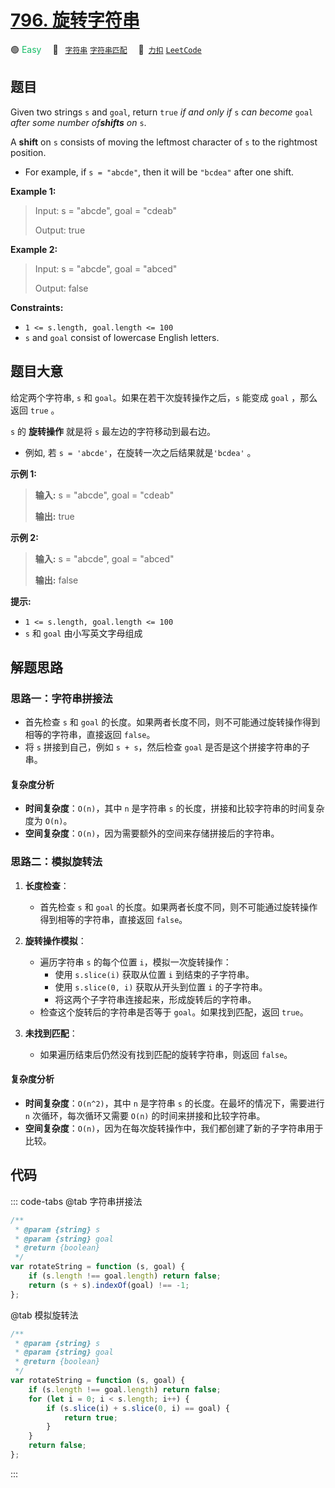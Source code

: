 # [796. 旋转字符串](https://2xiao.github.io/leetcode-js/problem/0796.html)

🟢 <font color=#15bd66>Easy</font>&emsp; 🔖&ensp; [`字符串`](/tag/string.md) [`字符串匹配`](/tag/string-matching.md)&emsp; 🔗&ensp;[`力扣`](https://leetcode.cn/problems/rotate-string) [`LeetCode`](https://leetcode.com/problems/rotate-string)

## 题目

Given two strings `s` and `goal`, return `true` _if and only if_ `s` _can
become_ `goal` _after some number of**shifts** on_ `s`.

A **shift** on `s` consists of moving the leftmost character of `s` to the
rightmost position.

- For example, if `s = "abcde"`, then it will be `"bcdea"` after one shift.

**Example 1:**

> Input: s = "abcde", goal = "cdeab"
>
> Output: true

**Example 2:**

> Input: s = "abcde", goal = "abced"
>
> Output: false

**Constraints:**

- `1 <= s.length, goal.length <= 100`
- `s` and `goal` consist of lowercase English letters.

## 题目大意

给定两个字符串, `s` 和 `goal`。如果在若干次旋转操作之后，`s` 能变成 `goal` ，那么返回 `true` 。

`s` 的 **旋转操作** 就是将 `s` 最左边的字符移动到最右边。

- 例如, 若 `s = 'abcde'`，在旋转一次之后结果就是`'bcdea'` 。

**示例 1:**

> **输入:** s = "abcde", goal = "cdeab"
>
> **输出:** true

**示例 2:**

> **输入:** s = "abcde", goal = "abced"
>
> **输出:** false

**提示:**

- `1 <= s.length, goal.length <= 100`
- `s` 和 `goal` 由小写英文字母组成

## 解题思路

### 思路一：字符串拼接法

- 首先检查 `s` 和 `goal` 的长度。如果两者长度不同，则不可能通过旋转操作得到相等的字符串，直接返回 `false`。
- 将 `s` 拼接到自己，例如 `s + s`，然后检查 `goal` 是否是这个拼接字符串的子串。

#### 复杂度分析

- **时间复杂度**：`O(n)`，其中 `n` 是字符串 `s` 的长度，拼接和比较字符串的时间复杂度为 `O(n)`。
- **空间复杂度**：`O(n)`，因为需要额外的空间来存储拼接后的字符串。

### 思路二：模拟旋转法

1. **长度检查**：

   - 首先检查 `s` 和 `goal` 的长度。如果两者长度不同，则不可能通过旋转操作得到相等的字符串，直接返回 `false`。

2. **旋转操作模拟**：

   - 遍历字符串 `s` 的每个位置 `i`，模拟一次旋转操作：
     - 使用 `s.slice(i)` 获取从位置 `i` 到结束的子字符串。
     - 使用 `s.slice(0, i)` 获取从开头到位置 `i` 的子字符串。
     - 将这两个子字符串连接起来，形成旋转后的字符串。
   - 检查这个旋转后的字符串是否等于 `goal`。如果找到匹配，返回 `true`。

3. **未找到匹配**：
   - 如果遍历结束后仍然没有找到匹配的旋转字符串，则返回 `false`。

#### 复杂度分析

- **时间复杂度**：`O(n^2)`，其中 `n` 是字符串 `s` 的长度。在最坏的情况下，需要进行 `n` 次循环，每次循环又需要 `O(n)` 的时间来拼接和比较字符串。
- **空间复杂度**：`O(n)`，因为在每次旋转操作中，我们都创建了新的子字符串用于比较。

## 代码

::: code-tabs
@tab 字符串拼接法

```javascript
/**
 * @param {string} s
 * @param {string} goal
 * @return {boolean}
 */
var rotateString = function (s, goal) {
	if (s.length !== goal.length) return false;
	return (s + s).indexOf(goal) !== -1;
};
```

@tab 模拟旋转法

```javascript
/**
 * @param {string} s
 * @param {string} goal
 * @return {boolean}
 */
var rotateString = function (s, goal) {
	if (s.length !== goal.length) return false;
	for (let i = 0; i < s.length; i++) {
		if (s.slice(i) + s.slice(0, i) == goal) {
			return true;
		}
	}
	return false;
};
```

:::
